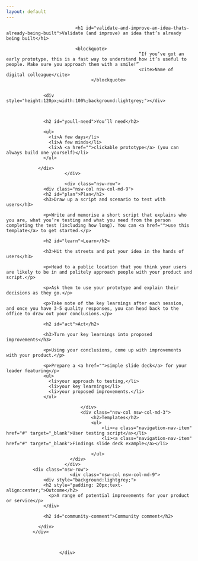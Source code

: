 ```yaml
---
layout: default
---
```

<div class="nsw-grid">
						  <div class="nsw-row nsw-m-bottom-sm">
						    <div class="nsw-col">

                              <h1 id="validate-and-improve-an-idea-thats-already-being-built">Validate (and improve) an idea that’s already being built</h1>

                              <blockquote>
                      								  “If you’ve got an early prototype, this is a fast way to understand how it’s useful to people. Make sure you approach them with a smile!”
                      								  <cite>Name of digital colleague</cite>
                      				</blockquote>


                  <div style="height:120px;width:100%;background:lightgrey;"></div>



                  <h2 id="youll-need">You’ll need</h2>

                  <ul>
                    <li>A few days</li>
                    <li>A few minds</li>
                    <li>A <a href="">clickable prototype</a> (you can always build one yourself)</li>
                  </ul>

                </div>
						  </div>

						  <div class="nsw-row">
                  <div class="nsw-col nsw-col-md-9">
                  <h2 id="plan">Plan</h2>
                  <h3>Draw up a script and scenario to test with users</h3>

                  <p>Write and memorise a short script that explains who you are, what you’re testing and what you need from the person completing the test (including how long). You can <a href="">use this template</a> to get started.</p>

                  <h2 id="learn">Learn</h2>

                  <h3>Hit the streets and put your idea in the hands of users</h3>

                  <p>Head to a public location that you think your users are likely to be in and politely approach people with your product and script.</p>

                  <p>Ask them to use your prototype and explain their decisions as they go.</p>

                  <p>Take note of the key learnings after each session, and once you have 3-5 quality responses, you can head back to the office to draw out your conclusions.</p>

                  <h2 id="act">Act</h2>

                  <h3>Turn your key learnings into proposed improvements</h3>

                  <p>Using your conclusions, come up with improvements with your product.</p>

                  <p>Prepare a <a href="">simple slide deck</a> for your leader featuring</p>
                  <ul>
                    <li>your approach to testing,</li>
                    <li>your key learnings</li>
                    <li>your proposed improvements.</li>
                  </ul>

							    </div>
							    <div class="nsw-col nsw-col-md-3">
									<h2>Templates</h2>
									<ul>
										<li><a class="navigation-nav-item" href="#" target="_blank">User testing script</a></li>
										<li><a class="navigation-nav-item" href="#" target="_blank">Findings slide deck example</a></li>

									</ul>
						    </div>
						  </div>
              <div class="nsw-row">
						    <div class="nsw-col nsw-col-md-9">
                  <div style="background:lightgrey;">
                  <h2 style="padding: 20px;text-align:center;">Outcome</h2>
                    <p>A range of potential improvements for your product or service</p>
                  </div>

                  <h2 id="community-comment">Community comment</h2>

                </div>
              </div>



						</div>
